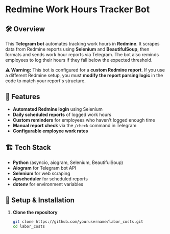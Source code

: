 # Redmine Work Hours Tracker Bot  

## 🛠 Overview  
This **Telegram bot** automates tracking work hours in **Redmine**. It scrapes data from Redmine reports using **Selenium** and **BeautifulSoup**, then formats and sends work hour reports via Telegram. The bot also reminds employees to log their hours if they fall below the expected threshold.  

⚠ **Warning:** This bot is configured for a **custom Redmine report**. If you use a different Redmine setup, you must **modify the report parsing logic** in the code to match your report's structure.  

## 🚀 Features  
- **Automated Redmine login** using Selenium  
- **Daily scheduled reports** of logged work hours  
- **Custom reminders** for employees who haven't logged enough time  
- **Manual report check** via the `/check` command in Telegram  
- **Configurable employee work rates**  

## 🏗 Tech Stack  
- **Python** (asyncio, aiogram, Selenium, BeautifulSoup)  
- **Aiogram** for Telegram bot API  
- **Selenium** for web scraping  
- **Apscheduler** for scheduled reports  
- **dotenv** for environment variables  

## 📌 Setup & Installation  

1. **Clone the repository**  
   ```bash
   git clone https://github.com/yourusername/labor_costs.git
   cd labor_costs
